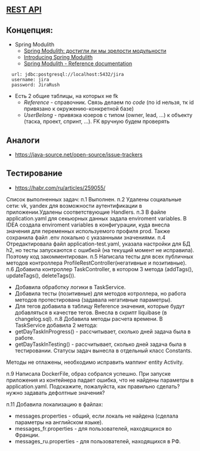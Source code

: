 ## [REST API](http://localhost:8080/doc)

## Концепция:
- Spring Modulith
  - [Spring Modulith: достигли ли мы зрелости модульности](https://habr.com/ru/post/701984/)
  - [Introducing Spring Modulith](https://spring.io/blog/2022/10/21/introducing-spring-modulith)
  - [Spring Modulith - Reference documentation](https://docs.spring.io/spring-modulith/docs/current-SNAPSHOT/reference/html/)

```
  url: jdbc:postgresql://localhost:5432/jira
  username: jira
  password: JiraRush
```
- Есть 2 общие таблицы, на которых не fk
  - _Reference_ - справочник. Связь делаем по _code_ (по id нельзя, тк id привязано к окружению-конкретной базе)
  - _UserBelong_ - привязка юзеров с типом (owner, lead, ...) к объекту (таска, проект, спринт, ...). FK вручную будем проверять

## Аналоги
- https://java-source.net/open-source/issue-trackers

## Тестирование
- https://habr.com/ru/articles/259055/

Список выполненных задач:
п.1 Выполнен.
п.2 Удалены социальные сети: vk, yandex для возможности аутентификации в приложении.Удалены соответствующие Handlers.
п.3 В файле application.yaml для секьюрных данных задала enviroment variables. В IDEA создала enviroment variables в конфигурации, куда внесла значения для переменных используемого профиля prod.
Также сохранила файл .env локально с указанными значениями.
п.4 Отредактировала файл application-test.yaml, указала настройки для БД h2, но тесты запускаются с ошибкой (на текущий момент не исправила).
Поэтому код закомментирован.
п.5 Написала тесты для всех публичных методов контроллера ProfileRestController(негативные и позитивные).
п.6 Добавила контроллер TaskController, в котором 3 метода (addTags(), updateTags(), deleteTags()).
- Добавила обработку логики в TaskService. 
- Добавила тесты (позитивные) для методов котроллера, но работа методов протестирована (задавала негативные параметры).
- Для тегов добавила в таблицу Reference значения, которые будут добавляться в качестве тегов. Внесла в скрипт liquibase (в changelog.sql).
п.8 Добавила методы расчета времени. 
В TaskService добавила 2 метода: 
- getDayTaskInProgress() - рассчитывает, сколько дней задача была в работе.
- getDayTaskInTesting() - рассчитывает, сколько дней задача была в тестировании.
Статусы задач вынесла в отдельный класс Constants.

Методы не отлажены, необходимо исправить маппинг entity Activity.

п.9 Написала DockerFile, образ собрался успешно. 
При запуске приложения из контейнера падает ошибка, что не найдены параметры в application.yaml. 
Подскажите, пожалуйста, как правильно сделать? нужно задавать дефолтные значения?

п.11 Добавила локализацию в файлах:
- messages.properties - общий, если локаль не найдена (сделала параметры на английском языке).
- messages_fr.properties - для пользователей, находящихся во Франции.
- messages_ru.properties - для пользователей, находящихся в РФ.

